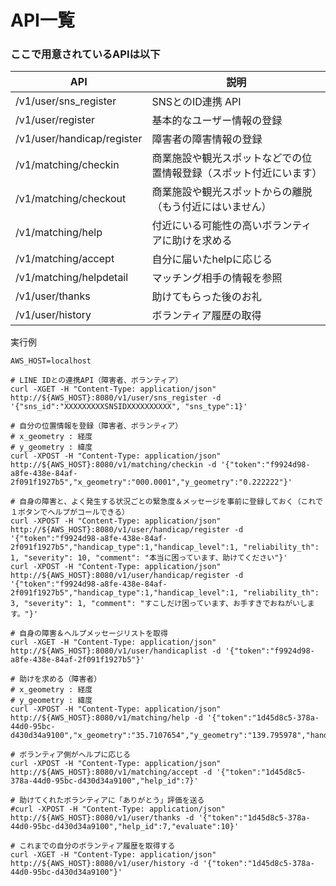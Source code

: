 # API一覧

### ここで用意されているAPIは以下

| API | 説明 |
| ----------------| ------------------------|
|  /v1/user/sns_register | SNSとのID連携 API |
|  /v1/user/register | 基本的なユーザー情報の登録 |
|  /v1/user/handicap/register | 障害者の障害情報の登録 |
|  /v1/matching/checkin | 商業施設や観光スポットなどでの位置情報登録（スポット付近にいます） |
|  /v1/matching/checkout | 商業施設や観光スポットからの離脱（もう付近にはいません） |
|  /v1/matching/help| 付近にいる可能性の高いボランティアに助けを求める |
|  /v1/matching/accept| 自分に届いたhelpに応じる |
|  /v1/matching/helpdetail | マッチング相手の情報を参照 |
|  /v1/user/thanks | 助けてもらった後のお礼 |
|  /v1/user/history | ボランティア履歴の取得 |



実行例
```
AWS_HOST=localhost

# LINE IDとの連携API（障害者、ボランティア）
curl -XGET -H "Content-Type: application/json" http://${AWS_HOST}:8080/v1/user/sns_register -d '{"sns_id":"XXXXXXXXXSNSIDXXXXXXXXXX", "sns_type":1}'

# 自分の位置情報を登録（障害者、ボランティア）
# x_geometry : 経度
# y_geometry : 緯度
curl -XPOST -H "Content-Type: application/json" http://${AWS_HOST}:8080/v1/matching/checkin -d '{"token":"f9924d98-a8fe-438e-84af-2f091f1927b5","x_geometry":"000.0001","y_geometry":"0.222222"}'

# 自身の障害と、よく発生する状況ごとの緊急度＆メッセージを事前に登録しておく（これで１ボタンでヘルプがコールできる）
curl -XPOST -H "Content-Type: application/json" http://${AWS_HOST}:8080/v1/user/handicap/register -d '{"token":"f9924d98-a8fe-438e-84af-2f091f1927b5","handicap_type":1,"handicap_level":1, "reliability_th": 1, "severity": 10, "comment": "本当に困っています、助けてください"}'
curl -XPOST -H "Content-Type: application/json" http://${AWS_HOST}:8080/v1/user/handicap/register -d '{"token":"f9924d98-a8fe-438e-84af-2f091f1927b5","handicap_type":1,"handicap_level":1, "reliability_th": 3, "severity": 1, "comment": "すこしだけ困っています、お手すきでおねがいします。"}'

# 自身の障害＆ヘルプメッセージリストを取得
curl -XGET -H "Content-Type: application/json" http://${AWS_HOST}:8080/v1/user/handicaplist -d '{"token":"f9924d98-a8fe-438e-84af-2f091f1927b5"}'

# 助けを求める（障害者）
# x_geometry : 経度
# y_geometry : 緯度
curl -XPOST -H "Content-Type: application/json" http://${AWS_HOST}:8080/v1/matching/help -d '{"token":"1d45d8c5-378a-44d0-95bc-d430d34a9100","x_geometry":"35.7107654","y_geometry":"139.795978","handicapinfo_id":2}'

# ボランティア側がヘルプに応じる
curl -XPOST -H "Content-Type: application/json" http://${AWS_HOST}:8080/v1/matching/accept -d '{"token":"1d45d8c5-378a-44d0-95bc-d430d34a9100","help_id":7}'

# 助けてくれたボランティアに「ありがとう」評価を送る
#curl -XPOST -H "Content-Type: application/json" http://${AWS_HOST}:8080/v1/user/thanks -d '{"token":"1d45d8c5-378a-44d0-95bc-d430d34a9100","help_id":7,"evaluate":10}'

# これまでの自分のボランティア履歴を取得する
curl -XGET -H "Content-Type: application/json" http://${AWS_HOST}:8080/v1/user/history -d '{"token":"1d45d8c5-378a-44d0-95bc-d430d34a9100"}'
```
